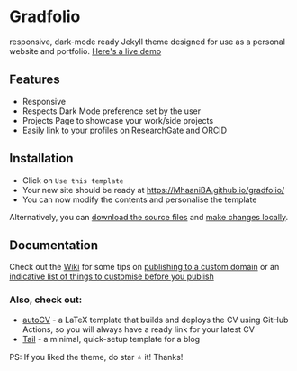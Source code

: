 # Gradfolio

responsive, dark-mode ready Jekyll theme designed for use as a personal website and portfolio. [Here's a live demo](https://jitinnair1.github.io/gradfolio/)

## Features
- Responsive
- Respects Dark Mode preference set by the user
- Projects Page to showcase your work/side projects
- Easily link to your profiles on ResearchGate and ORCID

## Installation
* Click on `Use this template`
* Your new site should be ready at https://MhaaniBA.github.io/gradfolio/
* You can now modify the contents and personalise the template

Alternatively, you can [download the source files](https://github.com/jitinnair1/gradfolio/archive/master.zip) and [make changes locally](https://github.com/jitinnair1/gradfolio/wiki/Local-Development). 

## Documentation

Check out the [Wiki](https://github.com/jitinnair1/gradfolio/wiki) for some tips on [publishing to a custom domain](https://github.com/jitinnair1/gradfolio/wiki/Publishing-your-website) or an [indicative list of things to customise before you publish](https://github.com/jitinnair1/gradfolio/wiki/Customising-your-website) 

### Also, check out:

- [autoCV](https://github.com/jitinnair1/autocv) - a LaTeX template that builds and deploys the CV using GitHub Actions, so you will always have a ready link for your latest CV
- [Tail](https://github.com/jitinnair1/tail) - a minimal, quick-setup template for a blog


PS: If you liked the theme, do star :star: it! Thanks!
